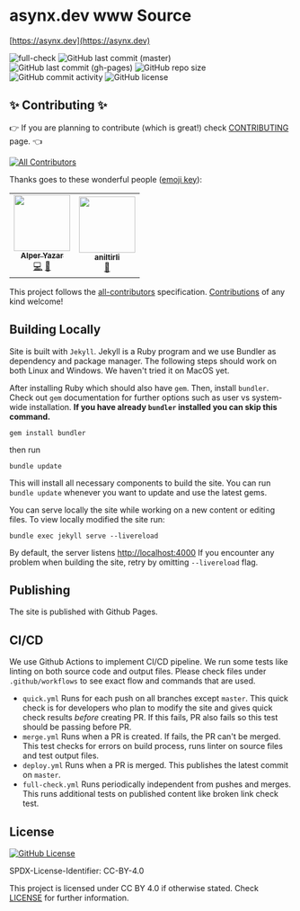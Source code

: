 # asynx.dev www Source

[https://asynx.dev](https://asynx.dev)

![full-check](https://github.com/asynx-dev/www/workflows/full-check/badge.svg)
![GitHub last commit (master)](https://img.shields.io/github/last-commit/asynx-dev/www/master?label=last%20main%20repo%20update)
![GitHub last commit (gh-pages)](https://img.shields.io/github/last-commit/asynx-dev/www/gh-pages?label=last%20depoloyment)
![GitHub repo size](https://img.shields.io/github/repo-size/asynx-dev/www)
![GitHub commit activity](https://img.shields.io/github/commit-activity/m/asynx-dev/www)
![GitHub license](https://img.shields.io/github/license/asynx-dev/www)

## ✨ Contributing ✨

👉 If you are planning to contribute (which is great!) check
[CONTRIBUTING](CONTRIBUTING.md) page. 👈

<!-- ALL-CONTRIBUTORS-BADGE:START - Do not remove or modify this section -->
[![All Contributors](https://img.shields.io/badge/all_contributors-2-orange.svg?style=flat-square)](#contributors-)
<!-- ALL-CONTRIBUTORS-BADGE:END -->

Thanks goes to these wonderful people ([emoji key](https://allcontributors.org/docs/en/emoji-key)):

<!-- ALL-CONTRIBUTORS-LIST:START - Do not remove or modify this section -->
<!-- prettier-ignore-start -->
<!-- markdownlint-disable -->
<table>
  <tr>
    <td align="center"><a href="http://www.alperyazar.com"><img src="https://avatars.githubusercontent.com/u/1757430?v=4?s=100" width="100px;" alt=""/><br /><sub><b>Alper Yazar</b></sub></a><br /><a href="https://github.com/asynx-dev/www/commits?author=alperyazar" title="Code">💻</a> <a href="https://github.com/asynx-dev/www/pulls?q=is%3Apr+reviewed-by%3Aalperyazar" title="Reviewed Pull Requests">👀</a></td>
    <td align="center"><a href="https://github.com/aniltirli"><img src="https://avatars.githubusercontent.com/u/35190700?v=4?s=100" width="100px;" alt=""/><br /><sub><b>aniltirli</b></sub></a><br /><a href="#blog-aniltirli" title="Blogposts">📝</a></td>
  </tr>
</table>

<!-- markdownlint-restore -->
<!-- prettier-ignore-end -->

<!-- ALL-CONTRIBUTORS-LIST:END -->

This project follows the
[all-contributors](https://github.com/all-contributors/all-contributors)
specification. [Contributions](CONTRIBUTING.md) of any kind welcome!

## Building Locally

Site is built with `Jekyll`. Jekyll is a Ruby program and we use Bundler as
dependency and package manager. The following steps should work on both Linux
and Windows. We haven't tried it on MacOS yet.

After installing Ruby which should also have `gem`. Then, install `bundler`.
Check out `gem` documentation for further options such as user vs system-wide
installation. **If you have already `bundler` installed you can skip this
command.**

```text
gem install bundler
```

then run

```text
bundle update
```

This will install all necessary components to build the site. You can run
`bundle update` whenever you want to update and use the latest gems.

You can serve locally the site while working on a new content or editing files.
To view locally modified the site run:

```text
bundle exec jekyll serve --livereload
```

By default, the server listens [http://localhost:4000](http://localhost:4000)
If you encounter any problem when building the site, retry by omitting
`--livereload` flag.

## Publishing

The site is published with Github Pages.

## CI/CD

We use Github Actions to implement CI/CD pipeline. We run some tests like
linting on both source code and output files. Please check files under
`.github/workflows` to see exact flow and commands that are used.

* `quick.yml` Runs for each push on all branches except `master`. This quick
  check is for developers who plan to modify the site and gives quick check
  results *before* creating PR. If this fails, PR also fails so this test
  should be passing before PR.
* `merge.yml` Runs when a PR is created. If fails, the PR can't be merged. This
  test checks for errors on build process, runs linter on source files and test
  output files.
* `deploy.yml` Runs when a PR is merged. This publishes the latest commit on
  `master`.
* `full-check.yml` Runs periodically independent from pushes and merges. This
  runs additional tests on published content like broken link check test.

## License

[![GitHub License](https://img.shields.io/github/license/asynx-dev/www.svg?style=flat)](https://creativecommons.org/licenses/by/4.0/)

SPDX-License-Identifier: CC-BY-4.0

This project is licensed under CC BY 4.0 if otherwise stated.
Check [LICENSE](LICENSE) for further information.
